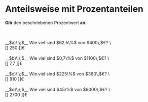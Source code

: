 <!--
version:  0.0.1

language: de

@style
input {
    text-align: center;
}

.flex-container {
    display: flex;
    flex-wrap: wrap;
    align-items: stretch;
    gap: 20px;
}

.flex-child {
    flex: 1;
    min-width: 350px;
    margin-right: 20px;
}

@media (max-width: 400px) {
    .flex-child {
        flex: 100%;
        margin-right: 0;
    }
}
@end

formula: \carry   \textcolor{red}{\scriptsize #1}
formula: \digit   \rlap{\carry{#1}}\phantom{#2}#2
formula: \permil  \text{‰}

import: https://raw.githubusercontent.com/LiaTemplates/Tikz-Jax/main/README.md

script: https://cdn.jsdelivr.net/gh/LiaTemplates/Tikz-Jax@main/dist/index.js


tags: Prozentrechnung, sehr leicht, sehr niedrig, Angeben

comment: Wie viel sind zum Beispiel $25\%$ von 4000€? Bestimme den Prozentwert.

author: Martin Lommatzsch

-->




# Anteilsweise mit Prozentanteilen

**Gib** den beschriebenen Prozentwert **an**.

<br>

<section class="flex-container">
<div class="flex-child">
<br>
__$a)\;\;$__ Wie viel sind $62,5\%$ von $400\,$€?  \
<br>
 [[  250  ]]€
<br>
</div>
<div class="flex-child">
<br>
__$b)\;\;$__ Wie viel sind $0,7\%$ von $1100\,$€?  \
<br>
 [[  7,7  ]]€
<br>
</div>
<div class="flex-child">
<br>
__$c)\;\;$__ Wie viel sind $225\%$ von $360\,$€?  \
<br>
 [[  810  ]]€
<br>
</div>
<div class="flex-child">
<br>
__$d)\;\;$__ Wie viel sind $45\%$ von $6000\,$€?  \
<br>
 [[  2700  ]]€
<br>
</div>
</section>

<br>
<br>
<br>

